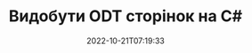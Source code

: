 ---
############################# Static ############################
layout: "auto-gen-merger"
date: 2022-10-21T07:19:33
draft: false
otherformats: otp ott pdf pps ppsx ppt pptx rtf tex vdx vsdm vsdx vssm vssx vstm vstx

############################# Head ############################
head_title: "Видобути ODT сторінки в C#"
head_description: "Швидко видобувайте сторінки з файлу ODT у C#. Збережіть новий документ, що містить вибрані сторінки, за допомогою API злиття документів."

############################# Header ############################
title: "Видобути ODT сторінок на C#"
description: "Витягніть ODT сторінки з кількома рядками коду .NET."
bg_image: "https://cms.admin.containerize.com/templates/aspose/App_Themes/V3/images/bg/header1.png"
bg_overlay: false
button:
    enable: true
    icon: "fas fa-arrow-down"
    label: "Завантажте безкоштовну пробну версію"
    link: "https://downloads.groupdocs.com/merger/net"

############################# SubMenu ############################
submenu:
    enable: true

    left:
        img_alt: "GroupDocs.Merger for .NET"
        image: "https://cms.admin.containerize.com/templates/groupdocs/images/product-logos/90x90-noborder/groupdocs-merger-net.png"
        product: "GroupDocs.Merger"
        platform: ".NET"

    middle:
        button:

            # button loop
            - link: "https://apireference.groupdocs.com/merger/net"
              text: "Довідник API"

            # button loop
            - link: "https://github.com/groupdocs-merger"
              text: "Приклади коду"

            # button loop
            - link: "https://products.groupdocs.app/merger/family"
              text: "Живі демонстрації"

            # button loop
            - link: "https://purchase.groupdocs.com/pricing/merger/net"
              text: "Ціноутворення"

    right:
        link_download: "https://downloads.groupdocs.com/merger"
        link_learn: "https://docs.groupdocs.com/merger/net"
        link_buy: "https://purchase.groupdocs.com"

############################# About ############################
about:
    enable: true
    title: "Про API GroupDocs.Merger for .NET"
    content: |
        [GroupDocs.Merger for .NET](/uk/merger/net/) пропонує просте рішення для безпечного об’єднання та розділення між широким діапазоном форматів документів, включаючи PDF, Microsoft Office (Word, Excel, PowerPoint). , OneNote), OpenDocument, HTML, зображення та багато іншого в програмах .NET. Додавши лише кілька рядків коду, виконайте кілька операцій з документами, наприклад переміщення, видалення, поворот, заміну, вилучення або зміну орієнтації сторінок у документах. API об’єднання документів також підтримує попередній перегляд сторінок документа як зображення для аналізу структури документа, форматування та вмісту на сторінці.
        
        GroupDocs.Merger API є правильним вибором для корпоративних рішень, яким потрібні функції вилучення сторінок файлів. Ці API добре підтримуються на всіх основних операційних системах і платформах, включаючи .NET Framework, .NET Standard, .NET Core, Mono.

############################# Steps ############################
steps:
    enable: true
    title_left: "Видобути ODT сторінки файлу в .NET"
    content_left: |
        [GroupDocs.Merger for .NET](/uk/merger/net/) дозволяє розробникам C# легко видобувати потрібні сторінки з файлу ODT і зберігати його як новий файл, що містить вибрані сторінки, виконавши кілька простих кроків.
        
        * Ініціалізуйте **ExtractOptions** номерами сторінок, які мають з’явитися в кінцевому документі.
        * Створіть новий екземпляр **Merger** і передайте вихідний шлях до документа як параметр конструктора.
        * Викличте **ExtractPages** і передайте об’єкт **ExtractOptions**.
        * Викличте **Зберегти** та вкажіть шлях до файлу для збереження отриманого документа.

    title_right: "Системні вимоги"
    content_right: |
        API GroupDocs.Merger for .NET підтримуються на всіх основних платформах і операційних системах. Перш ніж виконувати наведений нижче код, переконайтеся, що у вашій системі встановлено такі передумови.

        * Операційні системи: Microsoft Windows, Linux, MacOS
        * Середовища розробки: Visual Studio, Xamarin, MonoDevelop
        * Каркаси: .NET Framework, .NET Standard, .NET Core, Mono
        * Завантажте останню версію GroupDocs.Merger for .NET з [NuGet](https://www.nuget.org/packages/groupdocs.merger)
         
    code: |
     {{% merger/additional-styles %}}
     {{< merger/code-merger title="Як видобути сторінки файлу ODT за допомогою прикладу коду C#">}}

        ```csharp    
        // Розпакуйте сторінки файлу ODT за допомогою GroupDocs.Merger API
        // Ініціалізувати клас ExtractOptions вибраними номерами сторінок
        ExtractOptions extractOptions = new ExtractOptions(new int[] { 2, 5 });

        // Створення екземпляра злиття з вхідним документом ODT
        using (Merger merger = new Merger("input.odt"))
          {
            // Викличте метод ExtractPages і передайте йому об’єкт ExtractOptions
            merger.ExtractPages(extractOptions);
    
            // Викличте метод збереження, щоб зберегти вихідний документ із вилученими сторінками
            merger.Save("output.odt");
          }
        ```
     {{< /merger/code-merger >}}

############################# Demos ############################
demos:
    enable: true
    title: "Демонстрації в реальному часі – витягніть ODT сторінок онлайн"
    content: |
       Розпакуйте сторінки файлу ODT просто зараз, відвідавши веб-сайт [GroupDocs.Merger Live Demos](https://products.groupdocs.app/splitter/extract-pages/odt).
       Жива демонстрація має такі переваги.
        
############################# About Formats ############################
about_formats:
    enable: true

############################# More Formats ############################
more_formats:
    enable: true
    title: "Вилучення сторінок з документів інших форматів"
    content: |
        .NET API об’єднання та розділення документів для форматів файлів і зображень. Розпакуйте деякі з популярних форматів файлів, як зазначено нижче.

############################# Back to top ###############################
back_to_top:
    enable: true
---